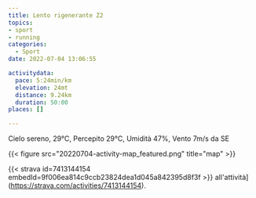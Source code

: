 ```yaml
---
title: Lento rigenerante Z2
topics:
- sport
- running
categories:
  - Sport
date: 2022-07-04 13:06:55

activitydata:
  pace: 5:24min/km
  elevation: 24mt
  distance: 9.24km
  duration: 50:00
places: []

---
```


Cielo sereno, 29°C, Percepito 29°C, Umidità 47%, Vento 7m/s da SE

<!--more-->




{{<  figure src="20220704-activity-map_featured.png" title="map" >}}


{{< strava id=7413144154 embedId=9f006ea814c9ccb23824dea1d045a842395d8f3f >}} all'attività](https://strava.com/activities/7413144154).
